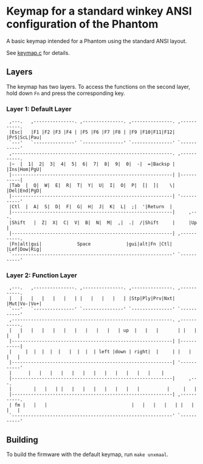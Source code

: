 # Keymap for a standard winkey ANSI configuration of the Phantom

A basic keymap intended for a Phantom using the standard ANSI layout.

See [keymap.c](keymap.c) for details.

## Layers

The keymap has two layers. To access the functions on the second layer, hold down `Fn` and press the corresponding key.

### Layer 1: Default Layer
     ,---.   ,---------------. ,---------------. ,---------------. ,-----------.
     |Esc|   |F1 |F2 |F3 |F4 | |F5 |F6 |F7 |F8 | |F9 |F10|F11|F12| |PrS|ScL|Pau|
     `---'   `---------------' `---------------' `---------------' `-----------'
     ,-----------------------------------------------------------. ,-----------.
     |~  |  1|  2|  3|  4|  5|  6|  7|  8|  9|  0|  -|  =|Backsp | |Ins|Hom|PgU|
     |-----------------------------------------------------------| |-----------|
     |Tab  |  Q|  W|  E|  R|  T|  Y|  U|  I|  O|  P|  [|  ]|    \| |Del|End|PgD|
     |-----------------------------------------------------------| '-----------'
     |Ctl  |  A|  S|  D|  F|  G|  H|  J|  K|  L|  ;|  '|Return  |
     |-----------------------------------------------------------|     ,---.
     |Shift   |  Z|  X|  C|  V|  B|  N|  M|  ,|  .|  /|Shift     |     |Up |
     |-----------------------------------------------------------| ,-----------.
     |Fn|alt|gui|             Space             |gui|alt|Fn |Ctl| |Lef|Dow|Rig|
     `-----------------------------------------------------------' `-----------'

### Layer 2: Function Layer
     ,---.   ,---------------. ,---------------. ,---------------. ,-----------.
     |   |   |   |   |   |   | |   |   |   |   | |Stp|Ply|Prv|Nxt| |Mut|Vo-|Vo+|
     `---'   `---------------' `---------------' `---------------' `-----------'
     ,-----------------------------------------------------------. ,-----------.
     |   |   |   |   |   |   |   |   |   |   | up  |   |   |       | |   |   |   |
     |-----------------------------------------------------------| |-----------|
     |     |  |  |  |  |   |  |  |  | left |down | right|  |     | |   |   |   |
     |-----------------------------------------------------------| '-----------'
     |      |   |   |   |   |   |   |   |   |   |   |   |    |
     |-----------------------------------------------------------|     ,---.
     |        |   |   | |   |   |   |   |   |   |   |          |     |   |
     |-----------------------------------------------------------| ,-----------.
     | fm |   |   |                               |   |   |   |   | |   |   |   |
     `-----------------------------------------------------------' `-----------'

## Building

To build the firmware with the default keymap, run `make unxmaal`.
